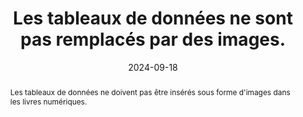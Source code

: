 ---
title: Les tableaux de données ne sont pas remplacés par des images. 
abstract: Les tableaux de données ne doivent pas être insérés sous forme d'images dans les livres numériques.
categories: 
    - "Structure et code"
agrege: O4239-E078
opquast: '4 239'
indiceebook: '78'
description: "Règle n° 078"
before: "077"
weight: "078"
after: "079"
actif: '1'
layout: rules
date: 2024-09-18
tags: 
    - "Accessibilité"
    - "Lisibilité"
objectif: 
    - "Permettre aux utilisateurs d’accéder à des tableaux exploitables par les aides techniques."
    - "Améliorer l’accessibilité des contenus aux lectrices et lecteurs handicapées."
    - "Améliorer la prise en compte des contenus par les moteurs de recherche et outils d’indexation"
Meo: 
    - "Utiliser systématiquement l’élément table et les éléments associés (tr, td, th, caption... en fonction de la nature du tableau) pour baliser les tableaux de données."
Controle: 
    - "Vérifier le code source de la page HTML de l'epub"
epubcheck: 
ace: 
humancheck: true
ReadiumGoToolkit: 
Source: 
    - "Opquast"
Referentiel: 
    - "[Web Content Accessibility Guidelines (WCAG) 1.3.1 Info and Relationships Level A](https://www.w3.org/TR/WCAG22/#info-and-relationships)"
steps: 
    - "Projet éditorial"
    - "Production numérique"
---
